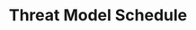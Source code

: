 ---
layout       : blocks/schedule
title        : Threat Model Schedule
type         : schedule
track        : Owasp-Top-10-2017
---